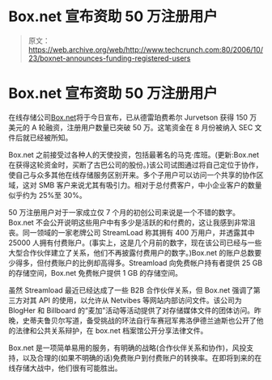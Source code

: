# Box.net 宣布资助 50 万注册用户

> 原文：<https://web.archive.org/web/http://www.techcrunch.com:80/2006/10/23/boxnet-announces-funding-registered-users>

# Box.net 宣布资助 50 万注册用户

 [](https://web.archive.org/web/20211016232149/http://box.net/) 在线存储公司[Box.net](https://web.archive.org/web/20211016232149/http://box.net/)将于今日宣布，已从德雷珀费希尔 Jurvetson 获得 150 万美元的 A 轮融资，注册用户数量已突破 50 万。这笔资金在 8 月份被纳入 SEC 文件后就已经被所知。

Box.net 之前接受过各种人的天使投资，包括最著名的马克·库班。(更新:Box.net 在获得这轮资金时，买断了古巴公司的股份。)该公司试图通过将自己定位于协作，使自己与众多其他在线存储服务区别开来。多个子用户可以访问一个共享的协作区域，这对 SMB 客户来说尤其有吸引力。相对于总付费客户，中小企业客户的数量似乎约为 25%至 30%。

50 万注册用户对于一家成立仅 7 个月的初创公司来说是一个不错的数字。Box.net 不会公开说明这些用户中有多少是活跃的和付费的，这让我感到非常沮丧。同一领域的一家老牌公司 StreamLoad 称其拥有 400 万用户，并透露其中 25000 人拥有付费账户。(事实上，这是几个月前的数字，现在该公司已经与一些大型合作伙伴建立了关系，他们不再披露付费用户的数字。)Box.net 的账户总数要少得多，但付费账户的比例却高得多。Streamload 向免费帐户持有者提供 25 GB 的存储空间，Box.net 免费帐户提供 1 GB 的存储空间。

虽然 Streamload 最近已经达成了一些 B2B 合作伙伴关系，但 Box.net 强调了第三方对其 API 的使用，以允许从 Netvibes 等网站内部访问文件。该公司为 BlogHer 和 Billboard 的“麦加”活动等活动提供了对存储媒体文件的团体访问。昨晚，史蒂夫鲁贝尔写道，备受挑战的环法自行车赛冠军弗洛伊德兰迪斯也公开了他的法律和公共关系辩护，在 box.net 档案馆公开分享法律文件。

Box.net 是一项简单易用的服务，有明确的战略(合作伙伴关系和协作)，风投支持，以及合理的(如果不明确的话)免费账户到付费账户的转换率。在即将到来的在线存储大战中，他们很有可能胜出。
